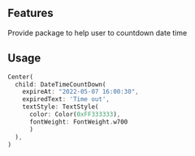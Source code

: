 ## Features
Provide package to help user to countdown date time

## Usage
```dart
Center(
  child: DateTimeCountDown(
    expireAt: "2022-05-07 16:00:30", 
    expiredText: 'Time out', 
    textStyle: TextStyle(
      color: Color(0xFF333333), 
      fontWeight: FontWeight.w700
      )
  ),
)
```